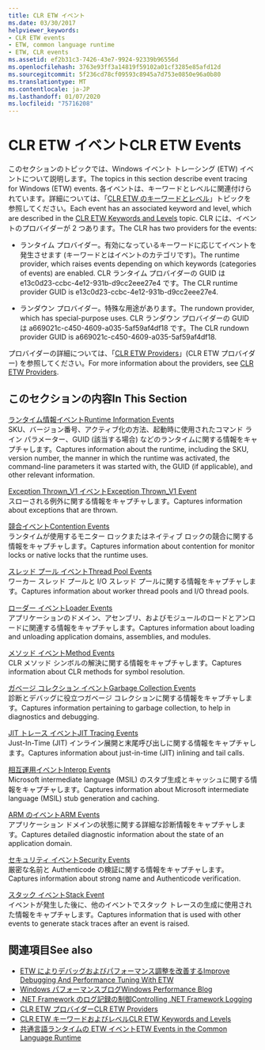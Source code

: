 ```yaml
---
title: CLR ETW イベント
ms.date: 03/30/2017
helpviewer_keywords:
- CLR ETW events
- ETW, common language runtime
- ETW, CLR events
ms.assetid: ef2b31c3-7426-43e7-9924-92339b96556d
ms.openlocfilehash: 3763e93ff3a14819f59102a01cf3285e85afd12d
ms.sourcegitcommit: 5f236cd78cf09593c8945a7d753e0850e96a0b80
ms.translationtype: MT
ms.contentlocale: ja-JP
ms.lasthandoff: 01/07/2020
ms.locfileid: "75716208"
---
```

# <a name="clr-etw-events"></a><span data-ttu-id="ceb4f-102">CLR ETW イベント</span><span class="sxs-lookup"><span data-stu-id="ceb4f-102">CLR ETW Events</span></span>
<span data-ttu-id="ceb4f-103">このセクションのトピックでは、Windows イベント トレーシング (ETW) イベントについて説明します。</span><span class="sxs-lookup"><span data-stu-id="ceb4f-103">The topics in this section describe event tracing for Windows (ETW) events.</span></span> <span data-ttu-id="ceb4f-104">各イベントは、キーワードとレベルに関連付けられています。詳細については、「[CLR ETW のキーワードとレベル](clr-etw-keywords-and-levels.md)」トピックを参照してください。</span><span class="sxs-lookup"><span data-stu-id="ceb4f-104">Each event has an associated keyword and level, which are described in the [CLR ETW Keywords and Levels](clr-etw-keywords-and-levels.md) topic.</span></span> <span data-ttu-id="ceb4f-105">CLR には、イベントのプロバイダーが 2 つあります。</span><span class="sxs-lookup"><span data-stu-id="ceb4f-105">The CLR has two providers for the events:</span></span>  
  
- <span data-ttu-id="ceb4f-106">ランタイム プロバイダー。有効になっているキーワードに応じてイベントを発生させます (キーワードとはイベントのカテゴリです)。</span><span class="sxs-lookup"><span data-stu-id="ceb4f-106">The runtime provider, which raises events depending on which keywords (categories of events) are enabled.</span></span> <span data-ttu-id="ceb4f-107">CLR ランタイム プロバイダーの GUID は e13c0d23-ccbc-4e12-931b-d9cc2eee27e4 です。</span><span class="sxs-lookup"><span data-stu-id="ceb4f-107">The CLR runtime provider GUID is e13c0d23-ccbc-4e12-931b-d9cc2eee27e4.</span></span>  
  
- <span data-ttu-id="ceb4f-108">ランダウン プロバイダー。特殊な用途があります。</span><span class="sxs-lookup"><span data-stu-id="ceb4f-108">The rundown provider, which has special-purpose uses.</span></span> <span data-ttu-id="ceb4f-109">CLR ランダウン プロバイダーの GUID は a669021c-c450-4609-a035-5af59af4df18 です。</span><span class="sxs-lookup"><span data-stu-id="ceb4f-109">The CLR rundown provider GUID is a669021c-c450-4609-a035-5af59af4df18.</span></span>  
  
 <span data-ttu-id="ceb4f-110">プロバイダーの詳細については、「[CLR ETW Providers](clr-etw-providers.md)」(CLR ETW プロバイダー) を参照してください。</span><span class="sxs-lookup"><span data-stu-id="ceb4f-110">For more information about the providers, see [CLR ETW Providers](clr-etw-providers.md).</span></span>  
  
## <a name="in-this-section"></a><span data-ttu-id="ceb4f-111">このセクションの内容</span><span class="sxs-lookup"><span data-stu-id="ceb4f-111">In This Section</span></span>  
 [<span data-ttu-id="ceb4f-112">ランタイム情報イベント</span><span class="sxs-lookup"><span data-stu-id="ceb4f-112">Runtime Information Events</span></span>](runtime-information-etw-events.md)  
 <span data-ttu-id="ceb4f-113">SKU、バージョン番号、アクティブ化の方法、起動時に使用されたコマンド ライン パラメーター、GUID (該当する場合) などのランタイムに関する情報をキャプチャします。</span><span class="sxs-lookup"><span data-stu-id="ceb4f-113">Captures information about the runtime, including the SKU, version number, the manner in which the runtime was activated, the command-line parameters it was started with, the GUID (if applicable), and other relevant information.</span></span>  
  
 [<span data-ttu-id="ceb4f-114">Exception Thrown_V1 イベント</span><span class="sxs-lookup"><span data-stu-id="ceb4f-114">Exception Thrown_V1 Event</span></span>](exception-thrown-v1-etw-event.md)  
 <span data-ttu-id="ceb4f-115">スローされる例外に関する情報をキャプチャします。</span><span class="sxs-lookup"><span data-stu-id="ceb4f-115">Captures information about exceptions that are thrown.</span></span>  
  
 [<span data-ttu-id="ceb4f-116">競合イベント</span><span class="sxs-lookup"><span data-stu-id="ceb4f-116">Contention Events</span></span>](contention-etw-events.md)  
 <span data-ttu-id="ceb4f-117">ランタイムが使用するモニター ロックまたはネイティブ ロックの競合に関する情報をキャプチャします。</span><span class="sxs-lookup"><span data-stu-id="ceb4f-117">Captures information about contention for monitor locks or native locks that the runtime uses.</span></span>  
  
 [<span data-ttu-id="ceb4f-118">スレッド プール イベント</span><span class="sxs-lookup"><span data-stu-id="ceb4f-118">Thread Pool Events</span></span>](thread-pool-etw-events.md)  
 <span data-ttu-id="ceb4f-119">ワーカー スレッド プールと I/O スレッド プールに関する情報をキャプチャします。</span><span class="sxs-lookup"><span data-stu-id="ceb4f-119">Captures information about worker thread pools and I/O thread pools.</span></span>  
  
 [<span data-ttu-id="ceb4f-120">ローダー イベント</span><span class="sxs-lookup"><span data-stu-id="ceb4f-120">Loader Events</span></span>](loader-etw-events.md)  
 <span data-ttu-id="ceb4f-121">アプリケーションのドメイン、アセンブリ、およびモジュールのロードとアンロードに関連する情報をキャプチャします。</span><span class="sxs-lookup"><span data-stu-id="ceb4f-121">Captures information about loading and unloading application domains, assemblies, and modules.</span></span>  
  
 [<span data-ttu-id="ceb4f-122">メソッド イベント</span><span class="sxs-lookup"><span data-stu-id="ceb4f-122">Method Events</span></span>](method-etw-events.md)  
 <span data-ttu-id="ceb4f-123">CLR メソッド シンボルの解決に関する情報をキャプチャします。</span><span class="sxs-lookup"><span data-stu-id="ceb4f-123">Captures information about CLR methods for symbol resolution.</span></span>  
  
 [<span data-ttu-id="ceb4f-124">ガベージ コレクション イベント</span><span class="sxs-lookup"><span data-stu-id="ceb4f-124">Garbage Collection Events</span></span>](garbage-collection-etw-events.md)  
 <span data-ttu-id="ceb4f-125">診断とデバッグに役立つガベージ コレクションに関する情報をキャプチャします。</span><span class="sxs-lookup"><span data-stu-id="ceb4f-125">Captures information pertaining to garbage collection, to help in diagnostics and debugging.</span></span>  
  
 [<span data-ttu-id="ceb4f-126">JIT トレース イベント</span><span class="sxs-lookup"><span data-stu-id="ceb4f-126">JIT Tracing Events</span></span>](jit-tracing-etw-events.md)  
 <span data-ttu-id="ceb4f-127">Just-In-Time (JIT) インライン展開と末尾呼び出しに関する情報をキャプチャします。</span><span class="sxs-lookup"><span data-stu-id="ceb4f-127">Captures information about just-in-time (JIT) inlining and tail calls.</span></span>  
  
 [<span data-ttu-id="ceb4f-128">相互運用イベント</span><span class="sxs-lookup"><span data-stu-id="ceb4f-128">Interop Events</span></span>](interop-etw-events.md)  
 <span data-ttu-id="ceb4f-129">Microsoft intermediate language (MSIL) のスタブ生成とキャッシュに関する情報をキャプチャします。</span><span class="sxs-lookup"><span data-stu-id="ceb4f-129">Captures information about Microsoft intermediate language (MSIL) stub generation and caching.</span></span>  
  
 [<span data-ttu-id="ceb4f-130">ARM のイベント</span><span class="sxs-lookup"><span data-stu-id="ceb4f-130">ARM Events</span></span>](application-domain-resource-monitoring-arm-etw-events.md)  
 <span data-ttu-id="ceb4f-131">アプリケーション ドメインの状態に関する詳細な診断情報をキャプチャします。</span><span class="sxs-lookup"><span data-stu-id="ceb4f-131">Captures detailed diagnostic information about the state of an application domain.</span></span>  
  
 [<span data-ttu-id="ceb4f-132">セキュリティ イベント</span><span class="sxs-lookup"><span data-stu-id="ceb4f-132">Security Events</span></span>](security-etw-events.md)  
 <span data-ttu-id="ceb4f-133">厳密な名前と Authenticode の検証に関する情報をキャプチャします。</span><span class="sxs-lookup"><span data-stu-id="ceb4f-133">Captures information about strong name and Authenticode verification.</span></span>  
  
 [<span data-ttu-id="ceb4f-134">スタック イベント</span><span class="sxs-lookup"><span data-stu-id="ceb4f-134">Stack Event</span></span>](stack-etw-event.md)  
 <span data-ttu-id="ceb4f-135">イベントが発生した後に、他のイベントでスタック トレースの生成に使用された情報をキャプチャします。</span><span class="sxs-lookup"><span data-stu-id="ceb4f-135">Captures information that is used with other events to generate stack traces after an event is raised.</span></span>  
  
## <a name="see-also"></a><span data-ttu-id="ceb4f-136">関連項目</span><span class="sxs-lookup"><span data-stu-id="ceb4f-136">See also</span></span>

- [<span data-ttu-id="ceb4f-137">ETW によりデバッグおよびパフォーマンス調整を改善する</span><span class="sxs-lookup"><span data-stu-id="ceb4f-137">Improve Debugging And Performance Tuning With ETW</span></span>](https://docs.microsoft.com/archive/msdn-magazine/2007/april/event-tracing-improve-debugging-and-performance-tuning-with-etw)
- [<span data-ttu-id="ceb4f-138">Windows パフォーマンスブログ</span><span class="sxs-lookup"><span data-stu-id="ceb4f-138">Windows Performance Blog</span></span>](https://blogs.msdn.microsoft.com/pigscanfly/tag/xperf/)
- [<span data-ttu-id="ceb4f-139">.NET Framework のログ記録の制御</span><span class="sxs-lookup"><span data-stu-id="ceb4f-139">Controlling .NET Framework Logging</span></span>](controlling-logging.md)
- [<span data-ttu-id="ceb4f-140">CLR ETW プロバイダー</span><span class="sxs-lookup"><span data-stu-id="ceb4f-140">CLR ETW Providers</span></span>](clr-etw-providers.md)
- [<span data-ttu-id="ceb4f-141">CLR ETW キーワードおよびレベル</span><span class="sxs-lookup"><span data-stu-id="ceb4f-141">CLR ETW Keywords and Levels</span></span>](clr-etw-keywords-and-levels.md)
- [<span data-ttu-id="ceb4f-142">共通言語ランタイムの ETW イベント</span><span class="sxs-lookup"><span data-stu-id="ceb4f-142">ETW Events in the Common Language Runtime</span></span>](etw-events-in-the-common-language-runtime.md)
